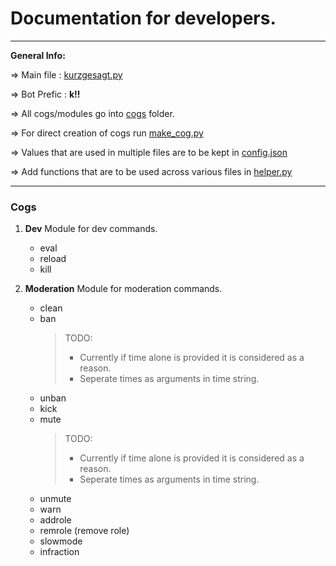 # Documentation for developers.
---

**General Info:**

=> Main file : [kurzgesagt.py](../kurzgesagt.py)

=> Bot Prefic : **k!!**

=> All cogs/modules go into [cogs](../cogs/) folder.

=> For direct creation of cogs run [make_cog.py](../make_cog.py)

=> Values that are used in multiple files are to be kept in [config.json](../config.json)

=> Add functions that are to be used across various files in [helper.py](../helper.py)

---

### Cogs

1. **Dev**
    Module for dev commands.
    - eval
    - reload
    - kill

2. **Moderation**
    Module for moderation commands.
    - clean
    - ban
        > TODO:
        > - Currently if time alone is provided it is considered as a reason.
        > - Seperate times as arguments in time string.
    - unban
    - kick
    - mute
        > TODO:
        > - Currently if time alone is provided it is considered as a reason.
        > - Seperate times as arguments in time string.
    - unmute
    - warn
    - addrole
    - remrole (remove role)
    - slowmode
    - infraction


